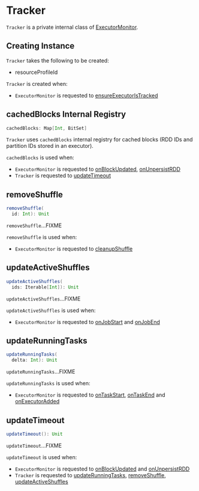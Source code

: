 # Tracker

`Tracker` is a private internal class of [ExecutorMonitor](ExecutorMonitor.md).

## Creating Instance

`Tracker` takes the following to be created:

* <span id="resourceProfileId"> resourceProfileId

`Tracker` is created when:

* `ExecutorMonitor` is requested to [ensureExecutorIsTracked](ExecutorMonitor.md#ensureExecutorIsTracked)

## <span id="cachedBlocks"> cachedBlocks Internal Registry

```scala
cachedBlocks: Map[Int, BitSet]
```

`Tracker` uses `cachedBlocks` internal registry for cached blocks (RDD IDs and partition IDs stored in an executor).

`cachedBlocks` is used when:

* `ExecutorMonitor` is requested to [onBlockUpdated](ExecutorMonitor.md#onBlockUpdated), [onUnpersistRDD](ExecutorMonitor.md#onUnpersistRDD)
* `Tracker` is requested to [updateTimeout](#updateTimeout)

## <span id="removeShuffle"> removeShuffle

```scala
removeShuffle(
  id: Int): Unit
```

`removeShuffle`...FIXME

`removeShuffle` is used when:

* `ExecutorMonitor` is requested to [cleanupShuffle](ExecutorMonitor.md#cleanupShuffle)

## <span id="updateActiveShuffles"> updateActiveShuffles

```scala
updateActiveShuffles(
  ids: Iterable[Int]): Unit
```

`updateActiveShuffles`...FIXME

`updateActiveShuffles` is used when:

* `ExecutorMonitor` is requested to [onJobStart](ExecutorMonitor.md#onJobStart) and [onJobEnd](ExecutorMonitor.md#onJobEnd)

## <span id="updateRunningTasks"> updateRunningTasks

```scala
updateRunningTasks(
  delta: Int): Unit
```

`updateRunningTasks`...FIXME

`updateRunningTasks` is used when:

* `ExecutorMonitor` is requested to [onTaskStart](ExecutorMonitor.md#onTaskStart), [onTaskEnd](ExecutorMonitor.md#onTaskEnd) and [onExecutorAdded](ExecutorMonitor.md#onExecutorAdded)

## <span id="updateTimeout"> updateTimeout

```scala
updateTimeout(): Unit
```

`updateTimeout`...FIXME

`updateTimeout` is used when:

* `ExecutorMonitor` is requested to [onBlockUpdated](ExecutorMonitor.md#onBlockUpdated) and [onUnpersistRDD](ExecutorMonitor.md#onUnpersistRDD)
* `Tracker` is requested to [updateRunningTasks](#updateRunningTasks), [removeShuffle](#removeShuffle), [updateActiveShuffles](#updateActiveShuffles)
